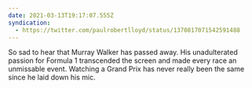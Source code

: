 ```yaml
---
date: 2021-03-13T19:17:07.555Z
syndication:
  - https://twitter.com/paulrobertlloyd/status/1370817071542591488
---
```


So sad to hear that Murray Walker has passed away. His unadulterated passion for Formula 1 transcended the screen and made every race an unmissable event. Watching a Grand Prix has never really been the same since he laid down his mic.
